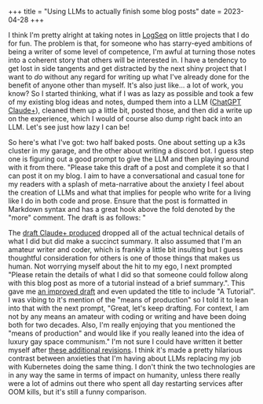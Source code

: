 +++
title = "Using LLMs to actually finish some blog posts"
date = 2023-04-28
+++

I think I'm pretty alright at taking notes in [LogSeq](https://logseq.com) on little projects that I do for fun. The problem is that, for someone who has starry-eyed ambitions of being a writer of some level of competence, I'm awful at turning those notes into a coherent story that others will be interested in. I have a tendency to get lost in side tangents and get distracted by the next shiny project that I want to _do_ without any regard for writing up what I've already done for the benefit of anyone other than myself. It's also just like... a lot of work, you know? So I started thinking, what if I was as lazy as possible and took a few of my existing blog ideas and notes, dumped them into a LLM ([ChatGPT](https://chat.openai.com) [Claude+](https://poe.com)), cleaned them up a little bit, posted those, and then did a write up on the experience, which I would of course also dump right back into an LLM. Let's see just how lazy I can be!

<!-- more -->

So here's what I've got: two half baked posts. One about setting up a k3s cluster in my garage, and the other about writing a discord bot. I guess step one is figuring out a good prompt to give the LLM and then playing around with it from there. "Please take this draft of a post and complete it so that I can post it on my blog. I aim to have a conversational and casual tone for my readers with a splash of meta-narrative about the anxiety I feel about the creation of LLMs and what that implies for people who write for a living like I do in both code and prose. Ensure that the post is formatted in Markdown syntax and has a great hook above the fold denoted by the "more" comment. The draft is as follows: <draft>"

The [draft Claude+ produced](30a68329f595fffeff9a9c2ec5c86a334f6655e4) dropped all of the actual technical details of what I did but did make a succinct summary. It also assumed that I'm an amateur writer and coder, which is frankly a little bit insulting but I guess thoughtful consideration for others is one of those things that makes us human. Not worrying myself about the hit to my ego, I next prompted "Please retain the details of what I did so that someone could follow along with this blog post as more of a tutorial instead of a brief summary.". This gave me [an improved draft](bd2868dc2adfa9c18256ea97c11ef560817f8db4) and even updated the title to include "A Tutorial". I was vibing to it's mention of the "means of production" so I told it to lean into that with the next prompt, "Great, let's keep drafting. For context, I am not by any means an amateur with coding or writing and have been doing both for two decades. Also, I'm really enjoying that you mentioned the "means of production" and would like if you really leaned into the idea of luxury gay space communism." I'm not sure I could have written it better myself after [these additional revisions](d74cd87339d2a51fcef39389352901b00ca4c157). I think it's made a pretty hilarious contrast between anxieties that I'm having about LLMs replacing my job with Kubernetes doing the same thing. I don't think the two technologies are in any way the same in terms of impact on humanity, unless there really were a lot of admins out there who spent all day restarting services after OOM kills, but it's still a funny comparison.